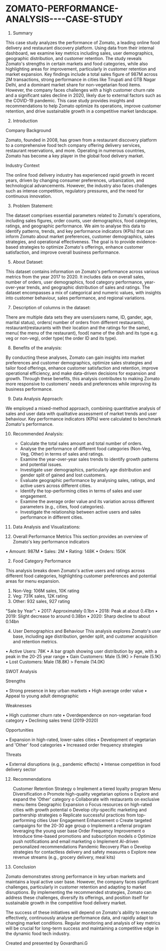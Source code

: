 # ZOMATO-PERFORMANCE-ANALYSIS----CASE-STUDY
1.	Summary

This case study analyzes the performance of Zomato, a leading online food delivery and restaurant discovery platform. Using data from their internal dashboard, we examine key metrics including sales, user demographics, geographic distribution, and customer retention. The study reveals Zomato's strengths in certain markets and food categories, while also highlighting areas for improvement, particularly in customer retention and market expansion.
Key findings include a total sales figure of 987M across 2M transactions, strong performance in cities like Tirupati and GTB Nagar Delhi, and a dominant market share for non-vegetarian food items. However, the company faces challenges with a high customer churn rate and a significant sales decline in 2020, likely due to external factors such as the COVID-19 pandemic.
This case study provides insights and recommendations to help Zomato optimize its operations, improve customer retention, and drive sustainable growth in a competitive market landscape.

2.	Introduction

Company Background

Zomato, founded in 2008, has grown from a restaurant discovery platform to a comprehensive food tech company offering delivery services, restaurant reservations, and more. Operating in numerous countries, Zomato has become a key player in the global food delivery market.

Industry Context

The online food delivery industry has experienced rapid growth in recent years, driven by changing consumer preferences, urbanization, and technological advancements. However, the industry also faces challenges such as intense competition, regulatory pressures, and the need for continuous innovation.

3.	Problem Statement:
   
The dataset comprises essential parameters related to Zomato's operations, including sales figures, order counts, user demographics, food categories, ratings, and geographic performance. We aim to analyse this data to identify patterns, trends, and key performance indicators (KPIs) that can inform Zomato about market preferences, customer demographics, sales strategies, and operational effectiveness. The goal is to provide evidence-based strategies to optimize Zomato's offerings, enhance customer satisfaction, and improve overall business performance.

5.	About Dataset:

This dataset contains information on Zomato's performance across various metrics from the year 2017 to 2020. It includes data on overall sales, number of orders, user demographics, food category performance, year-over-year trends, and geographic distribution of sales and ratings. The dataset encompasses a mix of categorical and numeric values, with insights into customer behaviour, sales performance, and regional variations.

7.	Description of columns in the dataset:

There are multiple data sets they are users(users name, ID, gander, age, marital status), orders( number of orders from different restaurants), restaurant(restaurants with their location and the ratings for the same), menu( the menu of the restaurant), food( name of the dish and its type e.g. veg or non-veg), order type( the order ID and its type). 

8.	Benefits of the analysis:

By conducting these analyses, Zomato can gain insights into market preferences and customer demographics, optimize sales strategies and tailor food offerings, enhance customer satisfaction and retention, improve operational efficiency, and make data-driven decisions for expansion and growth. Through these benefits, this analysis contributes to making Zomato more responsive to customers' needs and preferences while improving its business performance.

9.	Data Analysis Approach:

We employed a mixed-method approach, combining quantitative analysis of sales and user data with qualitative assessment of market trends and user behaviour. Key performance indicators (KPIs) were calculated to benchmark Zomato's performance.

10.	Recommended Analysis:
    - Calculate the total sales amount and total number of orders.
    - Analyse the performance of different food categories (Non-Veg, Veg, Other) in terms of sales and ratings.
    - Examine the year-over-year sales trends to identify growth patterns and potential issues.
    - Investigate user demographics, particularly age distribution and gender split of gained and lost customers.
    - Evaluate geographic performance by analysing sales, ratings, and active users across different cities.
    - Identify the top-performing cities in terms of sales and user engagement.
    - Examine the average order value and its variation across different parameters (e.g., cities, food categories).
    - Investigate the relationship between active users and sales performance in different cities.

9.	Data Analysis and Visualizations:
1. Overall Performance Metrics
This section provides an overview of Zomato's key performance indicators
 
•	Amount: 987M
•	Sales: 2M
•	Rating: 148K
•	Orders: 150K

2. Food Category Performance

This analysis breaks down Zomato's active users and ratings across different food categories, highlighting customer preferences and potential areas for menu expansion. 
 
1.	Non-Veg: 106M sales, 10K rating
2.	Veg: 731K sales, 12K rating
3.	Other: 932 sales, 927 rating
 
"Sale by Year":
•	2017: Approximately 0.1bn
•	2018: Peak at about 0.41bn
•	2019: Slight decrease to around 0.38bn
•	2020: Sharp decline to about 0.14bn

4.	User Demographics and Behaviour
This analysis explores Zomato's user base, including age distribution, gender split, and customer acquisition and retention metrics. 
 
•	Active Users: 78K
•	A bar graph showing user distribution by age, with a peak in the 20-25 year range
•	Gain Customers: Male (5.9K) > Female (5.1K) 
•	Lost Customers: Male (18.8K) > Female (14.0K) 

SWOT Analysis

Strengths

•	Strong presence in key urban markets
•	High average order value
•	Appeal to young adult demographic

Weaknesses

•	High customer churn rate
•	Overdependence on non-vegetarian food category
•	Declining sales trend (2019-2020)

Opportunities

•	Expansion in high-rated, lower-sales cities
•	Development of vegetarian and 'Other' food categories
•	Increased order frequency strategies

Threats

•	External disruptions (e.g., pandemic effects)
•	Intense competition in food delivery sector

12.	Recommendations

      Customer Retention Strategy 
   o	Implement a tiered loyalty program
      Menu Diversification 
   o	Promote high-quality vegetarian options
   o	Explore and expand the 'Other' category
   o	Collaborate with restaurants on exclusive menu items
      Geographic Expansion 
   o	Focus resources on high-rated cities with growth potential
   o	Develop city-specific marketing and partnership strategies
   o	Replicate successful practices from top-performing cities
      User Engagement Enhancement 
   o	Create targeted campaigns for the 20-30 age group
   o	Implement a referral program leveraging the young user base
      Order Frequency Improvement 
   o	Introduce time-based promotions and subscription models
   o	Optimize push notifications and email marketing
   o	Implement AI-driven personalized recommendations
      Pandemic Recovery Plan 
   o	Develop strategies for contactless delivery and safety measures
   o	Explore new revenue streams (e.g., grocery delivery, meal kits)

13.	Conclusion

Zomato demonstrates strong performance in key urban markets and maintains a loyal active user base. However, the company faces significant challenges, particularly in customer retention and adapting to market disruptions. By implementing the recommended strategies, Zomato can address these challenges, diversify its offerings, and position itself for sustainable growth in the competitive food delivery market.

The success of these initiatives will depend on Zomato's ability to execute effectively, continuously analyse performance data, and rapidly adapt to changing market conditions. Regular monitoring and analysis of key metrics will be crucial for long-term success and maintaining a competitive edge in the dynamic food tech industry.

Created and presented by
Govardhani.G

